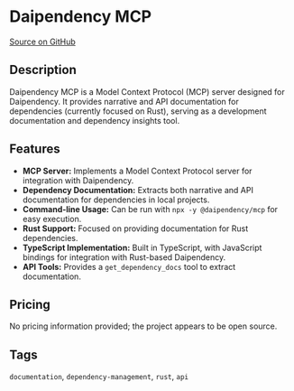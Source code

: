 # Daipendency MCP

[Source on GitHub](https://github.com/daipendency/daipendency-mcp)

## Description
Daipendency MCP is a Model Context Protocol (MCP) server designed for Daipendency. It provides narrative and API documentation for dependencies (currently focused on Rust), serving as a development documentation and dependency insights tool.

## Features
- **MCP Server:** Implements a Model Context Protocol server for integration with Daipendency.
- **Dependency Documentation:** Extracts both narrative and API documentation for dependencies in local projects.
- **Command-line Usage:** Can be run with `npx -y @daipendency/mcp` for easy execution.
- **Rust Support:** Focused on providing documentation for Rust dependencies.
- **TypeScript Implementation:** Built in TypeScript, with JavaScript bindings for integration with Rust-based Daipendency.
- **API Tools:** Provides a `get_dependency_docs` tool to extract documentation.

## Pricing
No pricing information provided; the project appears to be open source.

## Tags
`documentation`, `dependency-management`, `rust`, `api`